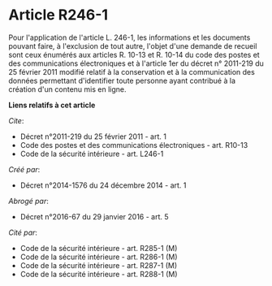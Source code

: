 # Article R246-1

Pour l'application de l'article L. 246-1, les informations et les documents pouvant faire, à l'exclusion de tout autre,
l'objet d'une demande de recueil sont ceux énumérés aux articles R. 10-13 et R. 10-14 du code des postes et des
communications électroniques et à l'article 1er du décret n° 2011-219 du 25 février 2011 modifié relatif à la conservation et
à la communication des données permettant d'identifier toute personne ayant contribué à la création d'un contenu mis en
ligne.

**Liens relatifs à cet article**

_Cite_:

  - Décret n°2011-219 du 25 février 2011 - art. 1
  - Code des postes et des communications électroniques - art. R10-13
  - Code de la sécurité intérieure - art. L246-1

_Créé par_:

  - Décret n°2014-1576 du 24 décembre 2014 - art. 1

_Abrogé par_:

  - Décret n°2016-67 du 29 janvier 2016 - art. 5

_Cité par_:

  - Code de la sécurité intérieure - art. R285-1 (M)
  - Code de la sécurité intérieure - art. R286-1 (M)
  - Code de la sécurité intérieure - art. R287-1 (M)
  - Code de la sécurité intérieure - art. R288-1 (M)
